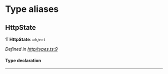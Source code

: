 

# Type aliases

<a id="httpstate"></a>

##  HttpState

**Ƭ HttpState**: *`object`*

*Defined in [http/types.ts:9](https://github.com/polkadot-js/api/blob/45e5243/packages/rpc-provider/src/http/types.ts#L9)*

#### Type declaration

___

